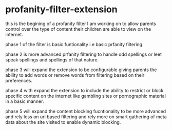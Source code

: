 # profanity-filter-extension

this is the begining of a profanity filter I am working on to allow parents control over the type of content their children are able to view on the internet. 

phase 1 of the filter is basic funtionality
i.e basic prfanity filtering.

phase 2 is more advanced prfanity filtering to handle odd spellings or leet speak spellings and spellings of that nature.

phase 3 will expand the extension to be configurable giving parents the ability to add words or remove words from filtering based on their preferences.

phase 4 with expand the extension to include the ability to restrict or block specific content on the internet like gambling sites or pornographic material in a basic manner.

phase 5 will expand the content blocking fucntionality to be more advanced and rely less on url based filtering and rely more on smart gathering of meta data about the site visited to enable dynamic blocking.
